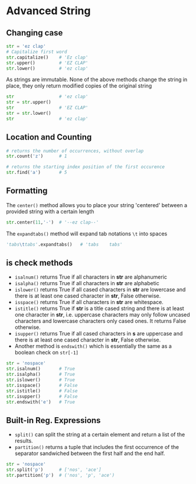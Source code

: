 # Advanced String
## Changing case
```python
str = 'ez clap'
# Capitalize first word
str.capitalize()    # 'Ez clap'
str.upper()         # 'EZ CLAP'
str.lower()         # 'ez clap'
```
As strings are immutable. None of the above methods change the string in place, they only return modified copies of the original string
```python
str                 # 'ez clap'
str = str.upper()
str                 # 'EZ CLAP'
str = str.lower()
str                 # 'ez clap'
```
## Location and Counting
```python
# returns the number of occurrences, without overlap
str.count('z')      # 1
```
```python
# returns the starting index position of the first occurence
str.find('a')       # 5
```
## Formatting
The <code>center()</code> method allows you to place your string 'centered' between a provided string with a certain length
```python
str.center(11,'-')  # '--ez clap--'
```
The <code>expandtabs()</code> method will expand tab notations <code>\t</code> into spaces
```python
'tabs\ttabs'.expandtabs()   # 'tabs    tabs'
```
## is check methods
* <code>isalnum()</code> returns True if all characters in **str** are alphanumeric
* <code>isalpha()</code> returns True if all characters in **str** are alphabetic
* <code>islower()</code> returns True if all cased characters in **str** are lowercase and there is at least one cased character in **str**, False otherwise.
* <code>isspace()</code> returns True if all characters in **str** are whitespace.
* <code>istitle()</code> returns True if **str** is a title cased string and there is at least one character in **str**, i.e. uppercase characters may only follow uncased characters and lowercase characters only cased ones. It returns False otherwise.
* <code>isupper()</code> returns True if all cased characters in **s** are uppercase and there is at least one cased character in **str**, False otherwise.
* Another method is <code>endswith()</code> which is essentially the same as a boolean check on <code>str[-1]</code>
```python
str = 'nospace'
str.isalnum()       # True
str.isalpha()       # True
str.islower()       # True
str.isspace()       # False
str.istitle()       # False
str.isupper()       # False
str.endswith('e')   # True
```
## Built-in Reg. Expressions
* <code>split()</code> can split the string at a certain element and return a list of the results.
* <code>partition()</code> returns a tuple that includes the first occurrence of the separator sandwiched between the first half and the end half.
```python
str = 'nospace'
str.split('p')      # ['nos', 'ace']
str.partition('p')  # ('nos', 'p', 'ace')
```
